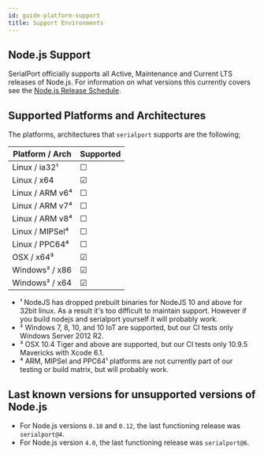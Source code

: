 ```yaml
---
id: guide-platform-support
title: Support Environments
---
```

## Node.js Support

SerialPort officially supports all Active, Maintenance and Current LTS releases of Node.js. For information on what versions this currently covers see the [Node.js Release Schedule](https://github.com/nodejs/Release#release-schedule).

## Supported Platforms and Architectures

The platforms, architectures that `serialport` supports are the following;

| Platform / Arch | Supported |
| --------------- | --------- |
| Linux / ia32¹   | ☐         |
| Linux / x64     | ☑         |
| Linux / ARM v6⁴ | ☐         |
| Linux / ARM v7⁴ | ☐         |
| Linux / ARM v8⁴ | ☐         |
| Linux / MIPSel⁴ | ☐         |
| Linux / PPC64⁴  | ☐         |
| OSX / x64³      | ☑         |
| Windows² / x86  | ☑         |
| Windows² / x64  | ☑         |

- ¹ NodeJS has dropped prebuilt binaries for NodeJS 10 and above for 32bit linux. As a result it's too difficult to maintain support. However if you build nodejs and serialport yourself it will probably work.
- ² Windows 7, 8, 10, and 10 IoT are supported, but our CI tests only Windows Server 2012 R2.
- ³ OSX 10.4 Tiger and above are supported, but our CI tests only 10.9.5 Mavericks with Xcode 6.1.
- ⁴ ARM, MIPSel and PPC64¹ platforms are not currently part of our testing or build matrix, but will probably work.

## Last known versions for unsupported versions of Node.js

- For Node.js versions `0.10` and `0.12`, the last functioning release was `serialport@4`.
- For Node.js version `4.0`, the last functioning release was `serialport@6`.